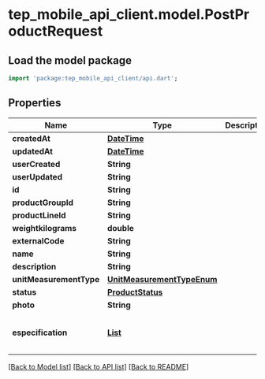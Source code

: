 # tep_mobile_api_client.model.PostProductRequest

## Load the model package
```dart
import 'package:tep_mobile_api_client/api.dart';
```

## Properties
Name | Type | Description | Notes
------------ | ------------- | ------------- | -------------
**createdAt** | [**DateTime**](DateTime.md) |  | [optional] 
**updatedAt** | [**DateTime**](DateTime.md) |  | [optional] 
**userCreated** | **String** |  | [optional] 
**userUpdated** | **String** |  | [optional] 
**id** | **String** |  | [optional] 
**productGroupId** | **String** |  | [optional] 
**productLineId** | **String** |  | [optional] 
**weightkilograms** | **double** |  | [optional] 
**externalCode** | **String** |  | [optional] 
**name** | **String** |  | [optional] 
**description** | **String** |  | [optional] 
**unitMeasurementType** | [**UnitMeasurementTypeEnum**](UnitMeasurementTypeEnum.md) |  | [optional] 
**status** | [**ProductStatus**](ProductStatus.md) |  | [optional] 
**photo** | **String** |  | [optional] 
**especification** | [**List<ProductEspecification>**](ProductEspecification.md) |  | [optional] [default to const []]

[[Back to Model list]](../README.md#documentation-for-models) [[Back to API list]](../README.md#documentation-for-api-endpoints) [[Back to README]](../README.md)


